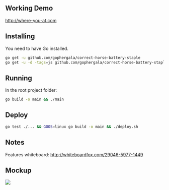 Working Demo
------------

http://where-you-at.com

Installing
----------

You need to have Go installed.

```bash
go get -u github.com/gophergala/correct-horse-battery-staple
go get -u -d -tags=js github.com/gophergala/correct-horse-battery-staple/...
```

Running
-------

In the root project folder:

```bash
go build -o main && ./main
```

Deploy
------

```bash
go test ./... && GOOS=linux go build -o main && ./deploy.sh
```

Notes
-----

Features whiteboard: http://whiteboardfox.com/29046-5977-1449

Mockup
------

![](https://s3.amazonaws.com/f.cl.ly/items/0j2B2K2Y3T2u1O1m0h2y/Image%202015-01-23%20at%206.19.12%20PM.png)
